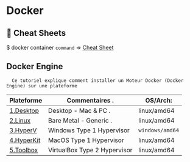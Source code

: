 # Docker 

## :whale: Cheat Sheets

$ docker container `command` => [Cheat Sheet](https://www.docker.com/sites/default/files/Docker_CheatSheet_08.09.2016_0.pdf)

## Docker Engine

```
  Ce tutoriel explique comment installer un Moteur Docker (Docker Engine) sur une plateforme
```

| Plateforme               | Commentaires .                   |  OS/Arch:     |
|--------------------------|----------------------------------|---------------|
| [1.Desktop](1.Desktop)   | Desktop - Mac & PC .             | linux/amd64   |
| [2.Linux](2.Linux)       | Bare Metal - Generic .           | linux/amd64   |
| [3.HyperV](3.HyperV)     | Windows Type 1 Hypervisor        | `windows/amd64` |
| [4.HyperKit](4.HyperKit) | MacOS Type 1 Hypervisor          | linux/amd64   |
| [5.Toolbox](5.Toolbox)   | VirtualBox Type 2 Hypervisor     | linux/amd64   |


